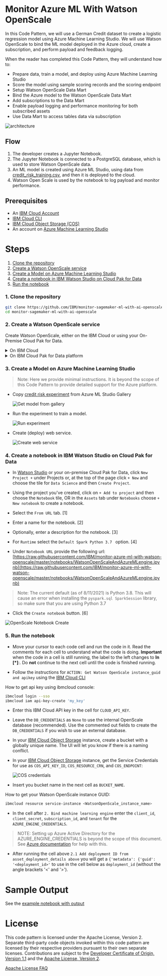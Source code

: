 # Monitor Azure ML With Watson OpenScale

In this Code Pattern, we will use a German Credit dataset to create a logistic regression model using Azure Machine Learning Studio. We will use Watson OpenScale to bind the ML model deployed in the Azure cloud, create a subscription, and perform payload and feedback logging.

When the reader has completed this Code Pattern, they will understand how to:

* Prepare data, train a model, and deploy using Azure Machine Learning Studio
* Score the model using sample scoring records and the scoring endpoint
* Setup Watson OpenScale Data Mart
* Bind the Azure model to the Watson OpenScale Data Mart
* Add subscriptions to the Data Mart
* Enable payload logging and performance monitoring for both subscribed assets
* Use Data Mart to access tables data via subscription

![architecture](doc/source/images/architecture.png)

## Flow

1. The developer creates a Jupyter Notebook.
2. The Jupyter Notebook is connected to a PostgreSQL database, which is used to store Watson OpenScale data.
3. An ML model is created using Azure ML Studio, using data from [credit_risk_training.csv](https://github.com/IBM/monitor-azure-ml-with-watson-openscale/blob/master/data/credit_risk_training.csv),  and then it is deployed to the cloud.
4. Watson Open Scale is used by the notebook to log payload and monitor performance.

## Prerequisites

* An [IBM Cloud Account](https://cloud.ibm.com/)
* [IBM Cloud CLI](https://cloud.ibm.com/docs/cli/reference/ibmcloud/download_cli.html#install_use)
* [IBM Cloud Object Storage (COS)](https://www.ibm.com/cloud/object-storage)
* An account on [Azure Machine Learning Studio](https://studio.azureml.net)

# Steps

1. [Clone the repository](#1-clone-the-repository)
1. [Create a Watson OpenScale service](#2-create-a-watson-openscale-service)
1. [Create a Model on Azure Machine Learning Studio](#3-create-a-model-on-azure-machine-learning-studio)
1. [Create a notebook in IBM Watson Studio on Cloud Pak for Data](#4-create-a-notebook-in-ibm-watson-studio-on-cloud-pak-for-data)
1. [Run the notebook](#5-run-the-notebook)

### 1. Clone the repository

```bash
git clone https://github.com/IBM/monitor-sagemaker-ml-with-ai-openscale
cd monitor-sagemaker-ml-with-ai-openscale
```

### 2. Create a Watson OpenScale service

Create Watson OpenScale, either on the IBM Cloud or using your On-Premise Cloud Pak for Data.

<details><summary>On IBM Cloud</summary>

* If you do not have an IBM Cloud account, [register for an account](https://cloud.ibm.com/registration)

* Create a Watson OpenScale instance from the [IBM Cloud catalog](https://cloud.ibm.com/catalog/services/watson-openscale)

* Select the *Lite* (Free) plan, enter a *Service name*, and click *Create*.

* Click *Launch Application* to start Watson OpenScale.

* Click *Auto setup* to automatically set up your Watson OpenScale instance with sample data.

  ![ Cloud auto setup](doc/source/images/cloud-auto-setup.png)

* Click *Start tour*  to tour the Watson OpenScale dashboard.

</details>

<details><summary>On IBM Cloud Pak for Data platform</summary>

> Note: This assumes that your Cloud Pak for Data Cluster Admin has already installed and provisioned OpenScale on the cluster.

* In the Cloud Pak for Data instance, go the (☰) menu and under `Services` section, click on the `Instances` menu option.

  ![Service](doc/source/images/services.png)

* Find the `OpenScale-default` instance from the instances table and click the three vertical dots to open the action menu, then click on the `Open` option.

  ![Openscale Tile](doc/source/images/services-wos-instance.png)

* If you need to give other users access to the OpenScale instance, go the (☰) menu and under `Services` section, click on the `Instances` menu option.

  ![Service](doc/source/images/services.png)

* Find the `OpenScale-default` instance from the instances table and click the three vertical dots to open the action menu, then click on the `Manage access` option.

  ![Openscale Tile](doc/source/images/services-wos-manageaccess.png)

* To add users to the service instance, click the `Add users` button.

  ![Openscale Tile](doc/source/images/services-wos-addusers.png)

* For all of the user accounts, select the `Editor` role for each user and then click the `Add` button.

  ![Openscale Tile](doc/source/images/services-wos-userrole.png)

</details>

### 3. Create a Model on Azure Machine Learning Studio

> Note: Here we provide minimal instructions. It is beyond the scope of this Code Pattern to provide detailed support for the Azure platform.

* Copy [credit risk experiment](https://gallery.cortanaintelligence.com/Experiment/German-credit-risk-created-on-1-9-2019) from Azure ML Studio Gallery

  ![Get model from gallery](doc/source/images/get-credit-risk-model-from-gallery.png)

* Run the experiment to train a model.

  ![Run experiment](doc/source/images/run-experiment.png)


* Create (deploy) web service.

  ![Create web service](doc/source/images/create-web-service.png)

### 4. Create a notebook in IBM Watson Studio on Cloud Pak for Data

* In [Watson Studio](https://dataplatform.cloud.ibm.com/) or your on-premise Cloud Pak for Data, click `New Project +` under Projects or, at the top of the page click `+ New` and choose the tile for `Data Science` and then `Create Project`.

* Using the project you've created, click on `+ Add to project` and then choose the  `Notebook` tile, OR in the `Assets` tab under `Notebooks` choose `+ New notebook` to create a notebook.

* Select the `From URL` tab. [1]

* Enter a name for the notebook. [2]

* Optionally, enter a description for the notebook. [3]

* For `Runtime` select the `Default Spark Python 3.7 ` option. [4]

* Under `Notebook URL` provide the following url: [https://raw.githubusercontent.com/IBM/monitor-azure-ml-with-watson-openscale/master/notebooks/WatsonOpenScaleAndAzureMLengine.ipynb](https://raw.githubusercontent.com/IBM/monitor-azure-ml-with-watson-openscale/master/notebooks/WatsonOpenScaleAndAzureMLengine.ipynb)

> Note: The current default (as of 8/11/2021) is Python 3.8. This will cause an error when installing the `pyspark.sql SparkSession` library, so make sure that you are using Python 3.7

* Click the `Create notebook` button. [6]

![OpenScale Notebook Create](doc/source/images/OpenScaleNotebookCreate.png)

### 5. Run the notebook

* Move your cursor to each code cell and run the code in it. Read the comments for each cell to understand what the code is doing. **Important** when the code in a cell is still running, the label to the left changes to **In [\*]**:.
  Do **not** continue to the next cell until the code is finished running.

* Follow the instructions for `ACTION: Get Watson OpenScale instance_guid and apikey` using the [IBM Cloud CLI](https://cloud.ibm.com/docs/cli/index.html#overview)

How to get api key using ibmcloud console:
```bash
ibmcloud login --sso
ibmcloud iam api-key-create 'my_key'
```

* Enter this IBM Cloud API key in the cell for `CLOUD_API_KEY`.

* Leave the `DB_CREDENTIALS` as `None` to use the internal OpenScale database (recommended). Use the commented out fields to create the `DB_CREDENTIALS` if you wish to use an external database.

* In your [IBM Cloud Object Storage](https://www.ibm.com/cloud/object-storage)  instance, create a bucket with a globally unique name. The UI will let you know if there is a naming conflict.

* In your [IBM Cloud Object Storage](https://www.ibm.com/cloud/object-storage) instance, get the Service Credentials for use as `COS_API_KEY_ID`, `COS_RESOURCE_CRN`, and `COS_ENDPOINT`:

  ![COS credentials](doc/source/images/cos-credentials.png)

* Insert you bucket name in the next cell as `BUCKET_NAME`.

How to get your Watson OpenScale instance GUID:
```bash
ibmcloud resource service-instance <WatsonOpenScale_instance_name>
```

* In the cell after `2. Bind machine learning engine` enter the `client_id`, `client_secret`, `subscription_id`, and `tenant` for the `AZURE_ENGINE_CREDENTIALS`.

> NOTE: Setting up Azure Active Directory for the AZURE_ENGINE_CREDENTIALS is beyond the scope of this document. See [Azure documentation](https://docs.microsoft.com/en-us/azure/) for help with this.

* After running the cell above `2.1 Add deployment ID from asset_deployment_details above` you will get a `{'metadata': {'guid': '<deployment_id>'` to use in the cell below as `deployment_id` (without the angle brackets '<' and '>').


# Sample Output

See the [example notebook with output](examples/WatsonOpenScaleAndAzureMLengineExampleOutput.ipynb)

# License

This code pattern is licensed under the Apache License, Version 2. Separate third-party code objects invoked within this code pattern are licensed by their respective providers pursuant to their own separate licenses. Contributions are subject to the [Developer Certificate of Origin, Version 1.1](https://developercertificate.org/) and the [Apache License, Version 2](https://www.apache.org/licenses/LICENSE-2.0.txt).

[Apache License FAQ](https://www.apache.org/foundation/license-faq.html#WhatDoesItMEAN)
